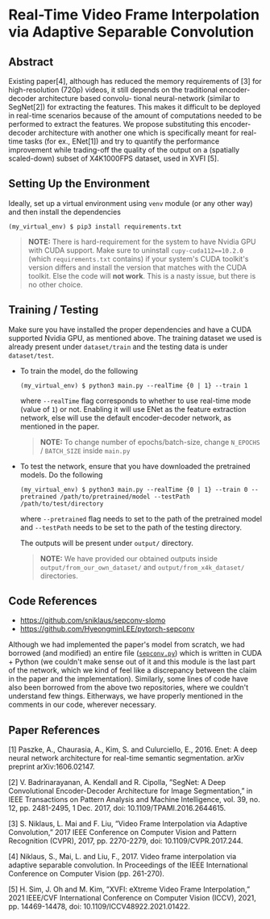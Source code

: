 # Real-Time Video Frame Interpolation via Adaptive Separable Convolution

## Abstract
Existing paper[4], although has reduced the memory requirements of [3] for high-resolution
(720p) videos, it still depends on the traditional encoder-decoder architecture based convolu-
tional neural-network (similar to SegNet[2]) for extracting the features. This makes it difficult
to be deployed in real-time scenarios because of the amount of computations needed to be performed 
to extract the features. We propose substituting this encoder-decoder architecture with
another one which is specifically meant for real-time tasks (for ex., ENet[1]) and try to quantify
the performance improvement while trading-off the quality of the output on a (spatially scaled-down) subset of 
X4K1000FPS dataset, used in XVFI [5].



## Setting Up the Environment
Ideally, set up a virtual environment using `venv` module (or any other way) and then install the dependencies
```
(my_virtual_env) $ pip3 install requirements.txt
```

> **NOTE:** There is hard-requirement for the system to have Nvidia GPU with CUDA support. Make sure to uninstall
> `cupy-cuda112==10.2.0` (which `requirements.txt` contains) if your system's CUDA toolkit's version differs and install
> the version that matches with the CUDA toolkit.
> Else the code will **not work**. This is a nasty issue, but there is no other choice.
>

## Training / Testing
Make sure you have installed the proper dependencies and have a CUDA supported Nvidia GPU, as mentioned above.
The training dataset we used is already present under `dataset/train` and the testing data is under `dataset/test`.

- To train the model, do the following
    ```
    (my_virtual_env) $ python3 main.py --realTime {0 | 1} --train 1
    ```
    where `--realTime` flag corresponds to whether to use real-time mode (value of `1`) or not. Enabling it will use ENet as
    the feature extraction network, else will use the default encoder-decoder network, as mentioned in the paper.
    
    > **NOTE:** To change number of epochs/batch-size, change `N_EPOCHS` / `BATCH_SIZE` inside `main.py`
    
- To test the network, ensure that you have downloaded the pretrained models. Do the following
    ```
    (my_virtual_env) $ python3 main.py --realTime {0 | 1} --train 0 --pretrained /path/to/pretrained/model --testPath /path/to/test/directory
    ```
    where `--pretrained` flag needs to set to the path of the pretrained model and `--testPath` needs to be set to the 
    path of the testing directory.
    
    The outputs will be present under `output/` directory. 
    
    > **NOTE:** We have provided our obtained outputs inside `output/from_our_own_dataset/`
    and `output/from_x4k_dataset/` directories.


## Code References
- https://github.com/sniklaus/sepconv-slomo
- https://github.com/HyeongminLEE/pytorch-sepconv

Although we had implemented the paper's model from scratch, we had borrowed (and modified) an entire file ([`sepconv.py`](https://github.com/HyeongminLEE/pytorch-sepconv/blob/master/sepconv.py))
which is written in CUDA + Python (we couldn't make sense out of it and this module is the last part of the network, which we kind
of feel like a discrepancy between the claim in the paper and the implementation). Similarly, some lines of code have
also been borrowed from the above two repositories, where we couldn't understand few things. Eitherways, we have
properly mentioned in the comments in our code, wherever necessary.


## Paper References
[1] Paszke, A., Chaurasia, A., Kim, S. and Culurciello, E., 2016. Enet: A deep neural network architecture for real-time 
semantic segmentation. arXiv preprint arXiv:1606.02147.

[2] V. Badrinarayanan, A. Kendall and R. Cipolla, ”SegNet: A Deep Convolutional Encoder-Decoder Architecture for 
Image Segmentation,” in IEEE Transactions on Pattern Analysis and Machine Intelligence, vol. 39, no. 12, pp. 2481-2495, 
1 Dec. 2017, doi: 10.1109/TPAMI.2016.2644615.

[3] S. Niklaus, L. Mai and F. Liu, ”Video Frame Interpolation via Adaptive Convolution,” 2017 IEEE Conference on Computer 
Vision and Pattern Recognition (CVPR), 2017, pp. 2270-2279, doi: 10.1109/CVPR.2017.244.

[4] Niklaus, S., Mai, L. and Liu, F., 2017. Video frame interpolation via adaptive separable convolution. 
In Proceedings of the IEEE International Conference on Computer Vision (pp. 261-270).

[5] H. Sim, J. Oh and M. Kim, ”XVFI: eXtreme Video Frame Interpolation,” 2021 IEEE/CVF International Conference on Computer 
Vision (ICCV), 2021, pp. 14469-14478, doi: 10.1109/ICCV48922.2021.01422.